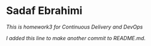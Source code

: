 #  Sadaf Ebrahimi

*This is homework3 for Continuous Delivery and DevOps*

*I added this line to make another commit to README.md.*